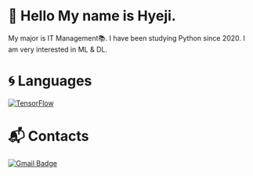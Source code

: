 # 👋 Hello My name is Hyeji.

My major is IT Management📚. I have been studying Python since 2020. I am very interested in ML & DL.

# 🌀 Languages
[![TensorFlow](https://img.shields.io/badge/Tensorflow%20Developer%20Certificate-FF6F00?style=plastic&logo=TensorFlow&logoColor=white&link=https://www.credential.net/30ccf988-326b-401e-9538-b3e44239b3f9)](https://www.credential.net/30ccf988-326b-401e-9538-b3e44239b3f9)

# 📬 Contacts
[![Gmail Badge](https://img.shields.io/badge/Gmail-d14836?style=plastic&logo=Gmail&logoColor=white&link=mailto:moi.leehyeji@gmail.com)](mailto:moi.leehyeji@gmail.com)


